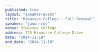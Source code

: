 ```yaml
---
published: true
layout: "speaker-event"
title: "Hiwassee College - Fall Renewal"
speaker: "jason-roe"
venue: Hiwassee College
address: 225 Hiwassee College Drive
date: "2014-11-19"
end_date: "2014-11-19"
---
```



